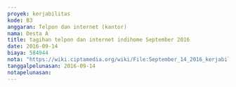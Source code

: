 ```yaml
---
proyek: kerjabilitas
kode: B3
anggaran: Telpon dan internet (kantor)
nama: Desta A
title: tagihan telpon dan internet indihome September 2016
date: 2016-09-14
biaya: 584944
nota: "https://wiki.ciptamedia.org/wiki/File:September_14_2016_kerjabilitas_B3_tagihan_telpon%26internet_desta.jpg"
tanggalpelunasan: 2016-09-14
notapelunasan:
---
```

